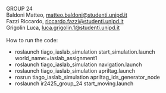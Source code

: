 GROUP 24 <br>
Baldoni Matteo, matteo.baldoni@studenti.unipd.it <br>
Fazzi Riccardo, riccardo.fazzi@studenti.unipd.it <br>
Grigolin Luca, luca.grigolin.1@studenti.unipd.it <br>
<br>
How to run the code: <br>
- roslaunch tiago_iaslab_simulation start_simulation.launch world_name:=iaslab_assignment1 <br>
- roslaunch tiago_iaslab_simulation navigation.launch <br>
- roslaunch tiago_iaslab_simulation apriltag.launch <br>
- rosrun tiago_iaslab_simulation apriltag_ids_generator_node <br>
- roslaunch ir2425_group_24 start_moving.launch  


